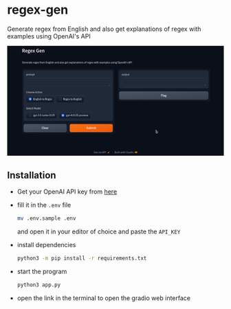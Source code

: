 # regex-gen

Generate regex from English and also get explanations of regex with examples using OpenAI's API

![alt text](images/image.png)

## Installation

- Get your OpenAI API key from [here](https://platform.openai.com/api-keys) 

- fill it in the `.env` file

    ```bash
    mv .env.sample .env
    ```
    and open it in your editor of choice and paste the `API_KEY`

- install dependencies

    ```bash
    python3 -m pip install -r requirements.txt
    ```

- start the program
    ```bash
    python3 app.py
    ```

- open the link in the terminal to open the gradio web interface
